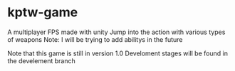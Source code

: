 # kptw-game

A multiplayer FPS made with unity
Jump into the action with various types of weapons
Note: I will be trying to add abilitys in the future

Note that this game is still in version 1.0
Develoment stages will be found in the develement branch

